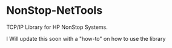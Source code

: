 # NonStop-NetTools
TCP/IP Library for HP NonStop Systems. 

I Will update this soon with a "how-to" on how to use the library
